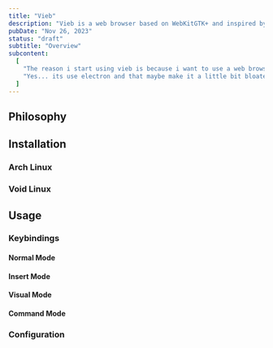 ```yaml
---
title: "Vieb"
description: "Vieb is a web browser based on WebKitGTK+ and inspired by qutebrowser."
pubDate: "Nov 26, 2023"
status: "draft"
subtitle: "Overview"
subcontent:
  [
    "The reason i start using vieb is because i want to use a web browser that combine the power of vim and the webkit engine, and vieb is one of the best keyboard driven web browser that i can find.",
    "Yes... its use electron and that maybe make it a little bit bloated, but i think its worth it.",
  ]
---
```


## Philosophy

## Installation

### Arch Linux

### Void Linux

## Usage

### Keybindings

#### Normal Mode

#### Insert Mode

#### Visual Mode

#### Command Mode

### Configuration
